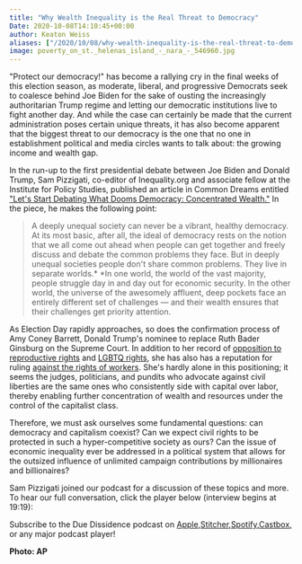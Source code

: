 ```yaml
---
title: "Why Wealth Inequality is the Real Threat to Democracy"
Date: 2020-10-08T14:10:45+00:00
author: Keaton Weiss
aliases: ["/2020/10/08/why-wealth-inequality-is-the-real-threat-to-democracy"]
image: poverty_on_st._helenas_island_-_nara_-_546960.jpg
---
```


"Protect our democracy!" has become a rallying cry in the final weeks of this election season, as moderate, liberal, and progressive Democrats seek to coalesce behind Joe Biden for the sake of ousting the increasingly authoritarian Trump regime and letting our democratic institutions live to fight another day. And while the case can certainly be made that the current administration poses certain unique threats, it has also become apparent that the biggest threat to our democracy is the one that no one in establishment political and media circles wants to talk about: the growing income and wealth gap.

In the run-up to the first presidential debate between Joe Biden and Donald Trump, Sam Pizzigati, co-editor of Inequality.org and associate fellow at the Institute for Policy Studies, published an article in Common Dreams entitled ["Let's Start Debating What Dooms Democracy: Concentrated Wealth."](https://www.commondreams.org/views/2020/09/25/lets-start-debating-what-dooms-democracy-concentrated-wealth) In the piece, he makes the following point:

> A deeply unequal society can never be a vibrant, healthy democracy. At its most basic, after all, the ideal of democracy rests on the notion that we all come out ahead when people can get together and freely discuss and debate the common problems they face. But in deeply unequal societies people don't share common problems. They live in separate worlds.* *In one world, the world of the vast majority, people struggle day in and day out for economic security. In the other world, the universe of the awesomely affluent, deep pockets face an entirely different set of challenges — and their wealth ensures that their challenges get priority attention.

As Election Day rapidly approaches, so does the confirmation process of Amy Coney Barrett, Donald Trump's nominee to replace Ruth Bader Ginsburg on the Supreme Court. In addition to her record of [opposition to reproductive rights](https://www.cnn.com/2020/10/06/politics/amy-coney-barrett-abortion-record/index.html) and [LGBTQ rights](https://www.hrc.org/news/amy-coney-barrett-is-an-absolute-threat-to-lgbtq-rights), she has also has a reputation for ruling [against the rights of workers](https://jacobinmag.com/2020/09/supreme-court-pick-trump-amy-coney-barrett-gig-economy-workers). She's hardly alone in this positioning; it seems the judges, politicians, and pundits who advocate against civil liberties are the same ones who consistently side with capital over labor, thereby enabling further concentration of wealth and resources under the control of the capitalist class.

Therefore, we must ask ourselves some fundamental questions: can democracy and capitalism coexist? Can we expect civil rights to be protected in such a hyper-competitive society as ours? Can the issue of economic inequality ever be addressed in a political system that allows for the outsized influence of unlimited campaign contributions by millionaires and billionaires?

Sam Pizzigati joined our podcast for a discussion of these topics and more. To hear our full conversation, click the player below (interview begins at 19:19):

Subscribe to the Due Dissidence podcast on [Apple,](https://podcasts.apple.com/us/podcast/due-dissidence/id1457244081)[Stitcher](https://www.stitcher.com/podcast/due-dissidence)[,](https://podcasts.apple.com/us/podcast/due-dissidence/id1457244081)[Spotify](https://open.spotify.com/show/3jDky0r8Cg0vlYuORwWhaE)[,](https://podcasts.apple.com/us/podcast/due-dissidence/id1457244081)[Castbox](https://castbox.fm/channel/Due-Dissidence%7D-id2086184?country=us)[,](https://podcasts.apple.com/us/podcast/due-dissidence/id1457244081) or any major podcast player!

**Photo: AP**
